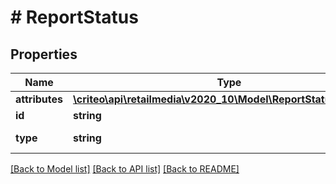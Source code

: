 # # ReportStatus

## Properties

Name | Type | Description | Notes
------------ | ------------- | ------------- | -------------
**attributes** | [**\criteo\api\retailmedia\v2020_10\Model\ReportStatusAttributes**](ReportStatusAttributes.md) |  |
**id** | **string** | The reportId |
**type** | **string** | Always \&quot;RetailMediaReportStatus\&quot; |

[[Back to Model list]](../../README.md#models) [[Back to API list]](../../README.md#endpoints) [[Back to README]](../../README.md)
